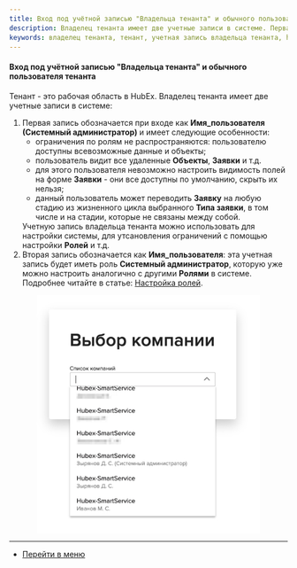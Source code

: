 ```yaml
---
title: Вход под учётной записью "Владельца тенанта" и обычного пользователя тенанта
description: Владелец тенанта имеет две учетные записи в системе. Первая запись обозначается при входе как Имя_пользователя (Системный администратор). Вторая запись обозначается как Имя_пользователя.
keywords: владелец тенанта, тенант, учетная запись владельца тенанта, hubex, хабекс, хубекс, хабикс
---
```


#### Вход под учётной записью "Владельца тенанта" и обычного пользователя тенанта
<html>
<meta charset="utf-8">
</html>

<body>
<p>Тенант - это рабочая область в HubEx. Владелец тенанта имеет две учетные записи в системе: </p>
<ol>
    <li>Первая запись обозначается при входе как <Strong>Имя_пользователя (Системный администратор)</Strong> и имеет следующие
        особенности:
        <ul>
            <li>ограничения по ролям не распространяются: пользователю доступны всевозможные данные и объекты;</li>
            <li>пользователь видит все удаленные <Strong>Объекты</Strong>, <Strong>Заявки</Strong> и т.д.</li>
            <li>для этого пользователя невозможно настроить видимость полей на форме <Strong>Заявки</Strong> - они все доступны по
                умолчанию, скрыть их нельзя;
            </li>
            <li>данный пользователь может переводить <Strong>Заявку</Strong> на любую стадию из жизненного цикла выбранного <Strong>Типа заявки</Strong>,
                в том числе и
                на стадии, которые не связаны между собой.
            </li>
        </ul>
        Учетную запись владельца тенанта можно использовать для настройки системы, для утсановления ограничений с
        помощью настройки <Strong>Ролей</Strong> и т.д.
    </li>
    <li>Вторая запись обозначается как <Strong>Имя_пользователя</Strong>: эта учетная запись будет иметь роль <Strong>Системный администратор</Strong>,
        которую уже можно настроить аналогично с другими <Strong>Ролями</Strong> в системе. Подробнее читайте в статье: <a
                href="https://wiki.hubex.ru/docs/FAQ/RU/admin/Roles.html">Настройка ролей</a>.
    </li>
</ol>


<div>
    <img style="margin: 0 auto; display: block; max-width: 80%;"
         src="/attachments/images/FAQ/USER/SuperAndUsualUser/sauu1.jpg"/>
</div>


</body>


___
- [Перейти в меню](http://wiki.hubex.ru)
